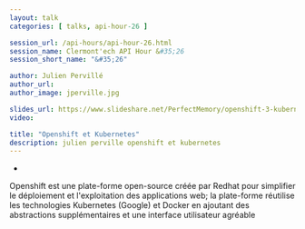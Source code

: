 ```yaml
---
layout: talk
categories: [ talks, api-hour-26 ]

session_url: /api-hours/api-hour-26.html
session_name: Clermont'ech API Hour &#35;26
session_short_name: "&#35;26"

author: Julien Pervillé
author_url:
author_image: jperville.jpg

slides_url: https://www.slideshare.net/PerfectMemory/openshift-3-kubernetes
video:

title: "Openshift et Kubernetes"
description: julien perville openshift et kubernetes
---
```

-

Openshift est une plate-forme open-source créée par Redhat pour simplifier le
déploiement et l'exploitation des applications web; la plate-forme réutilise les
technologies Kubernetes (Google) et Docker en ajoutant des abstractions supplémentaires
et une interface utilisateur agréable
